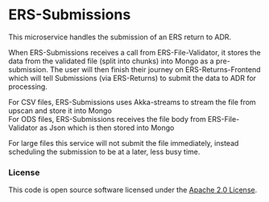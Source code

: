 
# ERS-Submissions

This microservice handles the submission of an ERS return to ADR.

When ERS-Submissions receives a call from ERS-File-Validator, it stores the data from the validated file (split into chunks) into Mongo as a pre-submission.
The user will then finish their journey on ERS-Returns-Frontend which will tell Submissions (via ERS-Returns) to submit the
data to ADR for processing.

For CSV files, ERS-Submissions uses Akka-streams to stream the file from upscan and store it into Mongo <br>
For ODS files, ERS-Submissions receives the file body from ERS-File-Validator as Json which is then stored into Mongo

For large files this service will not submit the file immediately, instead scheduling the submission to be at a later, less busy time.

### License

This code is open source software licensed under the [Apache 2.0 License]("http://www.apache.org/licenses/LICENSE-2.0.html").
    
